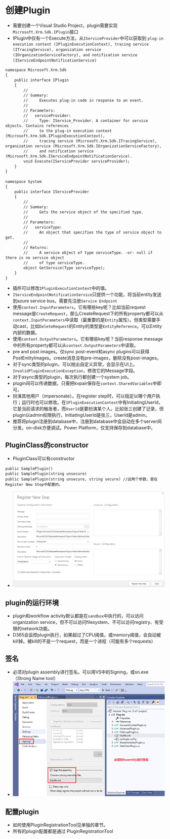 # 创建Plugin
+ 需要创建一个Visual Studio Project，plugin需要实现`Microsoft.Xrm.Sdk.IPlugin`接口
+ IPlugin中仅有一个Execute方法，从`IServiceProvider`中可以获取到 `plug-in execution context (IPluginExecutionContext), tracing service (ITracingService), organization service (IOrganizationServiceFactory), and notification service (IServiceEndpointNotificationService)`
```
namespace Microsoft.Xrm.Sdk
{
    public interface IPlugin
    {
        //
        // Summary:
        //     Executes plug-in code in response to an event.
        //
        // Parameters:
        //   serviceProvider:
        //     Type: IService_Provider. A container for service objects. Contains references
        //     to the plug-in execution context (Microsoft.Xrm.Sdk.IPluginExecutionContext),
        //     tracing service (Microsoft.Xrm.Sdk.ITracingService), organization service (Microsoft.Xrm.Sdk.IOrganizationServiceFactory),
        //     and notification service (Microsoft.Xrm.Sdk.IServiceEndpointNotificationService).
        void Execute(IServiceProvider serviceProvider);
    }
}

namespace System
{
    public interface IServiceProvider
    {
        //
        // Summary:
        //     Gets the service object of the specified type.
        //
        // Parameters:
        //   serviceType:
        //     An object that specifies the type of service object to get.
        //
        // Returns:
        //     A service object of type serviceType. -or- null if there is no service object
        //     of type serviceType.
        object GetService(Type serviceType);
    }
}
```
+ 插件可以修改`IPluginExecutionContext`中的值。
+ `IServiceEndpointNotificationService`只提供一个功能，将当前entity发送到azure service bus。需要先注册`Service Endpoint`
+ 使用`context.InputParameters`。它有哪些key呢？比如当前request message是`CreateRequest`，那么CreateRequest下的所有property都可以从`context.InputParameters`中读取（最重要的是`Entity`属性）。但类型需要手动cast，比如`DeleteRequest`的Entity的类型是`EntityReference`。可以Entity内部的数据。
+ 使用`context.OutputParameters`。它有哪些key呢？当前response message中的所有property都可以从`context.OutputParameters`中读取。
+ pre and post images。仅sync post-event和async plugins可以获得PostEntityImages。create消息没有pre-images，删除没有post-images。
+ 对于sync类型的plugin，可以抛出自定义异常，会显示在UI上。`InvalidPluginExecutionException`，修改它的Message字段。
+ 对于async类型的plugin，每次执行都创建一个system job。
+ plugin间可以传递数据，只需把kvpair保存在`context.SharedVariables`中即可。
+ 扮演其他用户（impersonate）。在register step时，可以指定以哪个用户执行；运行时也可以修改。在`IPluginExecutionContext`中有InitiatingUserId，它是当前请求的触发者，而`UserId`是要扮演某个人。比如张三创建了记录，但plugin以admin权限执行，InitiatingUserId是张三，UserId是admin。
+ 推荐将plugin注册到database中，注册到database中会自动在多个server间分发。on-disk方便调试。Power Platform，仅支持保存到database中。

## PluginClass的constructor
+ PluginClass可以有constructor
```
public SamplePlugin()
public SamplePlugin(string unsecure)
public SamplePlugin(string unsecure, string secure) //这两个参数，是在Register New Step中配置的。
```
+ ![](../20下载和使用SDK/imgs/25-register-new-step.png)


## plugin的运行环境
+ plugin和workflow activity默认都是在`sandbox`中执行的，可以访问organization service，但不可以访问filesystem、不可以访问registry、有受限的network功能。
+ D365会监控plugin执行，如果超过了CPU阈值，或memory阈值，会自动被kill掉。被kill的不是一个request，而是一个进程（可能有多个requests）

## 签名
+ 必须对plugin assembly进行签名。可以用VS中的Signing，或sn.exe（Strong Name tool）
+ ![](imgs/00-signing.png)


## 配置plugin
+ 如何使用PluginRegistrationTool见单独的章节。
+ 所有的plugin配置都是通过 PluginRegistrationTool